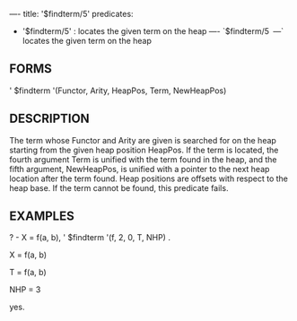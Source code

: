 —-
title: '$findterm/5'
predicates:
 - '$findterm/5' : locates the given term on the heap
—-
`$findterm/5` `—` locates the given term on the heap


## FORMS

' $findterm '(Functor, Arity, HeapPos, Term, NewHeapPos)


## DESCRIPTION

The term whose Functor and Arity are given is searched for on the heap starting from the given heap position HeapPos. If the term is located, the fourth argument Term is unified with the term found in the heap, and the fifth argument, NewHeapPos, is unified with a pointer to the next heap location after the term found. Heap positions are offsets with respect to the heap base. If the term cannot be found, this predicate fails.


## EXAMPLES


? - X = f(a, b), ' $findterm '(f, 2, 0, T, NHP) .

X = f(a, b)

T = f(a, b)

NHP = 3


yes.


